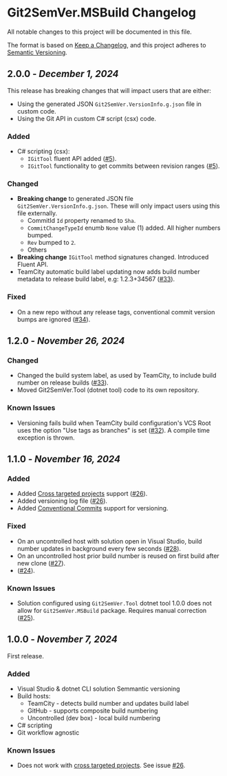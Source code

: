 # Git2SemVer.MSBuild Changelog

All notable changes to this project will be documented in this file.

The format is based on [Keep a Changelog](https://keepachangelog.com/en/1.1.0/),
and this project adheres to [Semantic Versioning](https://semver.org/spec/v2.0.0.html).


## 2.0.0 - _December 1, 2024_

This release has breaking changes that will impact users that are either:
* Using the generated JSON `Git2SemVer.VersionInfo.g.json` file in custom code.
* Using the Git API in custom C# script (csx) code.

### Added

* C# scripting (csx):
  * `IGitTool` fluent API added ([#5](https://github.com/NoeticTools/Git2SemVer.Core/issues/5)).
  * `IGitTool` functionality to get commits between revision ranges ([#5](https://github.com/NoeticTools/Git2SemVer.Core/issues/5)).

### Changed

* **Breaking change** to generated JSON file `Git2SemVer.VersionInfo.g.json`. These will only impact users using this file externally.
    * CommitId `Id` property renamed to `Sha`.
    * `CommitChangeTypeId` enumb `None` value (1) added. All higher numbers bumped.
    * `Rev` bumped to `2`.
    * Others
* **Breaking change** `IGitTool` method signatures changed. Introduced Fluent API.
* TeamCity automatic build label updating now adds build number metadata to release build label, e.g: 1.2.3+34567 ([#33](https://github.com/NoeticTools/Git2SemVer/issues/33)). 

### Fixed

* On a new repo without any release tags, conventional commit version bumps are ignored ([#34](https://github.com/NoeticTools/Git2SemVer.MSBuild/issues/34)).


## 1.2.0 - _November 26, 2024_

### Changed

* Changed the build system label, as used by TeamCity, to include build number on release builds ([#33](https://github.com/NoeticTools/Git2SemVer.MSBuild/issues/33)).
* Moved Git2SemVer.Tool (dotnet tool) code to its own repository.

### Known Issues

* Versioning fails build when TeamCity build configuration's VCS Root uses the option "Use tags as branches" is set ([#32](https://github.com/NoeticTools/Git2SemVer.MSBuild/issues/32)). A compile time exception is thrown.

 
## 1.1.0 - _November 16, 2024_

### Added

* Added [Cross targeted projects](https://learn.microsoft.com/en-us/nuget/create-packages/multiple-target-frameworks-project-file) support ([#26](https://github.com/NoeticTools/Git2SemVer/issues/26)).
* Added versioning log file ([#26](https://github.com/NoeticTools/Git2SemVer/issues/2)).
* Added [Conventional Commits](https://www.conventionalcommits.org/en/v1.0.0-beta.2/) support for versioning.

### Fixed

* On an uncontrolled host with solution open in Visual Studio, build number updates in background every few seconds ([#28](https://github.com/NoeticTools/Git2SemVer/issues/28)).
* On an uncontrolled host prior build number is reused on first build after new clone ([#27](https://github.com/NoeticTools/Git2SemVer/issues/27)).
* ([#24](https://github.com/NoeticTools/Git2SemVer/issues/24)).


### Known Issues

* Solution configured using `Git2SemVer.Tool` dotnet tool 1.0.0 does not allow for `Git2SemVer.MSBuild` package. Requires manual correction ([#25](https://github.com/NoeticTools/Git2SemVer/issues/25)).


## 1.0.0 - _November 7, 2024_

First release.

### Added

* Visual Studio & dotnet CLI solution Semmantic versioning
* Build hosts:
  * TeamCity - detects build number and updates build label
  * GitHub - supports composite build numbering
  * Uncontrolled (dev box) - local build numbering
* C# scripting
* Git workflow agnostic

### Known Issues

* Does not work with [cross targeted projects](https://learn.microsoft.com/en-us/nuget/create-packages/multiple-target-frameworks-project-file).
See issue [#26](https://github.com/NoeticTools/Git2SemVer/issues/26).
